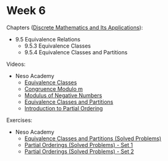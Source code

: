 # Week 6

Chapters ([Discrete Mathematics and Its Applications](https://annas-archive.org/md5/fbd2bb38796aca68b86da621fe6b0fad)):
- 9.5 Equivalence Relations
    - 9.5.3 Equivalence Classes
    - 9.5.4 Equivalence Classes and Partitions

Videos:
- Neso Academy
    - [Equivalence Classes](https://www.youtube.com/watch?v=TbCk79SoCYw)
    - [Congruence Modulo m](https://www.youtube.com/watch?v=-SpWfD4WsmM)
    - [Modulus of Negative Numbers](https://www.youtube.com/watch?v=AbGVbgQre7I)
    - [Equivalence Classes and Partitions](https://www.youtube.com/watch?v=hrumNRQwTV8)
    - [Introduction to Partial Ordering](https://www.youtube.com/watch?v=saAkSk_arPA)

Exercises:
- Neso Academy
    - [Equivalence Classes and Partitions (Solved Problems)](https://www.youtube.com/watch?v=CkAGZ69dQNk)
    - [Partial Orderings (Solved Problems) - Set 1](https://www.youtube.com/watch?v=EsfhqlxIDYU)
    - [Partial Orderings (Solved Problems) - Set 2](https://www.youtube.com/watch?v=cqPVG8e8daY)